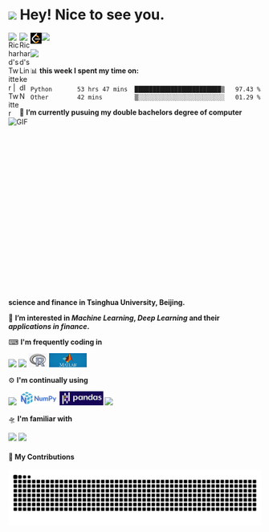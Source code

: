 <h1><img src="https://emojis.slackmojis.com/emojis/images/1531849430/4246/blob-sunglasses.gif?1531849430" width="30"/> Hey! Nice to see you.</h1>

<a href="https://twitter.com/Richard40071506">
  <img align="left" alt="Richard's Twitter | Twitter" width="22px" src="https://raw.githubusercontent.com/peterthehan/peterthehan/master/assets/twitter.svg" />
</a>
<a href= "https://www.linkedin.com/in/shuai-song-21a98320b/">
  <img align="left" alt="Richard's LinkedIN" width="22px" src="https://raw.githubusercontent.com/peterthehan/peterthehan/master/assets/linkedin.svg" />
</a>
<a href="https://leetcode.cn/u/richard-song-h/">
  <img align="left" alt="Richard's Kaggle" width="22px" src="https://github.com/RichardS0268/RichardS0268/blob/main/logo/leetcode.png" />
</a>

<img src="https://visitor-badge.glitch.me/badge?page_id=richards0268.richards0268">

![](https://github-readme-stats.vercel.app/api?username=richards0268)

📊 **this week I spent my time on:**
<!--START_SECTION:waka-->

```text
Python       53 hrs 47 mins  ████████████████████████▒   97.43 %
Other        42 mins         ▒░░░░░░░░░░░░░░░░░░░░░░░░   01.29 %
```

<!--END_SECTION:waka-->
<img align="right" alt="GIF" src="https://github.com/abhisheknaiidu/abhisheknaiidu/blob/master/code.gif?raw=true" width="513" height="360" />

🤗 **I’m currently pusuing my double bachelors degree of computer science and finance in Tsinghua University, Beijing.**

🎯 **I’m interested in _Machine Learning_, _Deep Learning_  and their _applications in finance_.**

⌨ **I'm frequently coding in**
  <div align="left">
  <img src="https://img.shields.io/badge/Python-3776AB?style=for-the-badge&logo=python&logoColor=white">
  <img src="https://img.shields.io/badge/C%2B%2B-00599C?style=for-the-badge&logo=c%2B%2B&logoColor=white">
  <img src="https://github.com/RichardS0268/RichardS0268/blob/main/logo/R.png", height=28px>
  <img src="https://github.com/RichardS0268/RichardS0268/blob/main/logo/Matlab.png", height=28px>
  
  </div>
  
⚙ **I'm continually using**
  <div align="left">
  <img src="https://img.shields.io/badge/GIT-E44C30?style=for-the-badge&logo=git&logoColor=white">
  <img src="https://github.com/RichardS0268/RichardS0268/blob/main/logo/numpy.png", height=28px>
  <img src="https://github.com/RichardS0268/RichardS0268/blob/main/logo/pandas.png", height=28px>
  <img src="https://img.shields.io/badge/Pytorch-FF6F00?style=for-the-badge&logo=pytorch&logoColor=white">
  </div>
  
🛸 **I'm familiar with**
  <div align="left">
  <img src="https://img.shields.io/badge/Linux-FCC624?style=for-the-badge&logo=linux&logoColor=black">
  <img src="https://img.shields.io/badge/Windows-0078D6?style=for-the-badge&logo=windows&logoColor=white">
  </div>
  
#### 🚀 My Contributions
<img src="https://raw.githubusercontent.com/richards0268/richards0268/output/github-contribution-grid-snake.svg#gh-light-mode-only">
